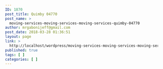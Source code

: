 ```yaml
---
ID: 1870
post_title: Quimby 04770
post_name: >
  moving-services-moving-services-moving-services-quimby-04770
author: mrgabonijeff@gmail.com
post_date: 2018-03-28 01:36:51
layout: page
link: >
  http://localhost/wordpress/moving-services-moving-services-moving-services-quimby-04770/
published: true
tags: [ ]
categories: [ ]
---
```

